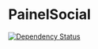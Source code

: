 # PainelSocial

[![Dependency Status](https://david-dm.org/dougmaitelli/PainelSocial.svg)](https://david-dm.org/dougmaitelli/PainelSocial)
